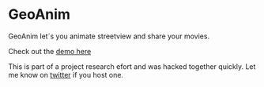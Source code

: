 # GeoAnim
GeoAnim let´s you animate streetview and share your movies.

Check out the [demo here](https://fatpit.com/p/geoanim/) 

This is part of a project research efort and was hacked together quickly.
Let me know on [twitter](https://twitter.com/samim/) if you host one.

